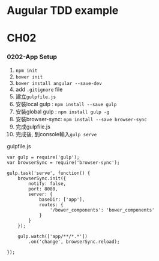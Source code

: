 Augular TDD example
===


# CH02
### 0202-App Setup
1. `npm init`
2. `bower init`
3. `bower install angular --save-dev`
4. add `.gitignore` file
5. 建立`gulpfile.js`
6. 安裝local gulp : `npm install --save gulp`
7. 安裝global gulp : `npm install gulp -g`
8. 安裝browser-sync: `npm install --save browser-sync`
9. 完成gulpfile.js
10. 完成後, 到console輸入`gulp serve`

gulpfile.js
```
var gulp = require('gulp');
var browserSync = require('browser-sync');

gulp.task('serve', function() {
	browserSync.init({
		notify: false,
		port: 8080,
		server: {
			baseDir: ['app'],
			routes: {
				'/bower_components': 'bower_components'
			}
		}
	});
	
	gulp.watch(['app/**/*.*'])
		.on('change', browserSync.reload);
	
});
```



